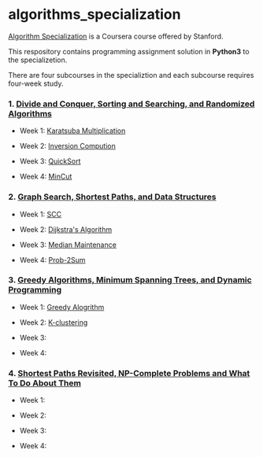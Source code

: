 # algorithms_specialization
[Algorithm Specialization](https://www.coursera.org/specializations/algorithms) is a Coursera course offered by Stanford. 

This respository contains programming assignment solution in **Python3** to the specializetion.

There are four subcourses in the specializtion and each subcourse requires four-week study.

### 1. [Divide and Conquer, Sorting and Searching, and Randomized Algorithms](https://github.com/keithpink/algorithms_specialization/tree/main/Divide_and_Conquer_Sorting_and_Searching_and_Randomized_Algorithms)

- Week 1: [Karatsuba Multiplication](https://github.com/keithpink/algorithms_specialization/blob/main/Divide_and_Conquer_Sorting_and_Searching_and_Randomized_Algorithms/KM.py)

- Week 2: [Inversion Compution](https://github.com/keithpink/algorithms_specialization/blob/main/Divide_and_Conquer_Sorting_and_Searching_and_Randomized_Algorithms/IntegerArray.py)

- Week 3: [QuickSort](https://github.com/keithpink/algorithms_specialization/blob/main/Divide_and_Conquer_Sorting_and_Searching_and_Randomized_Algorithms/QuickSort.py)

- Week 4: [MinCut](https://github.com/keithpink/algorithms_specialization/blob/main/Divide_and_Conquer_Sorting_and_Searching_and_Randomized_Algorithms/kargerMinCut.py)


### 2. [Graph Search, Shortest Paths, and Data Structures](https://github.com/keithpink/algorithms_specialization/tree/main/Graph_Search_Shortest_Paths_and_Data_Structures)

- Week 1: [SCC](https://github.com/keithpink/algorithms_specialization/blob/main/Graph_Search_Shortest_Paths_and_Data_Structures/scc.py)

- Week 2: [Dijkstra's Algorithm](https://github.com/keithpink/algorithms_specialization/blob/main/Graph_Search_Shortest_Paths_and_Data_Structures/dijkstra.py)

- Week 3: [Median Maintenance](https://github.com/keithpink/algorithms_specialization/blob/main/Graph_Search_Shortest_Paths_and_Data_Structures/Median.py)

- Week 4: [Prob-2Sum](https://github.com/keithpink/algorithms_specialization/blob/main/Graph_Search_Shortest_Paths_and_Data_Structures/prob-2sum.py)

### 3. [Greedy Algorithms, Minimum Spanning Trees, and Dynamic Programming](https://github.com/keithpink/algorithms_specialization/tree/main/Greedy_Algorithms_Minimum_Spanning_Trees_and_Dynamic_Programming)

- Week 1: [Greedy Alogrithm](https://github.com/keithpink/algorithms_specialization/blob/main/Greedy_Algorithms_Minimum_Spanning_Trees_and_Dynamic_Programming/greedy.py)

- Week 2: [K-clustering](https://github.com/keithpink/algorithms_specialization/blob/main/Greedy_Algorithms_Minimum_Spanning_Trees_and_Dynamic_Programming/greedy.py)

- Week 3:

- Week 4:


### 4. [Shortest Paths Revisited, NP-Complete Problems and What To Do About Them]()

- Week 1: 

- Week 2:

- Week 3:

- Week 4:

